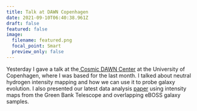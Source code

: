 ```yaml
---
title: Talk at DAWN Copenhagen
date: 2021-09-10T06:40:38.961Z
draft: false
featured: false
image:
  filename: featured.png
  focal_point: Smart
  preview_only: false
---
```

Yesterday I gave a talk at the[ Cosmic DAWN Center](https://dawn.nbi.ku.dk/) at the University of Copenhagen, where I was based for the last month. I talked about neutral hydrogen intensity mapping and how we can use it to probe galaxy evolution. I also presented our latest data analysis [paper](https://arxiv.org/abs/2102.04946) using intensity maps from the Green Bank Telescope and overlapping eBOSS galaxy samples.